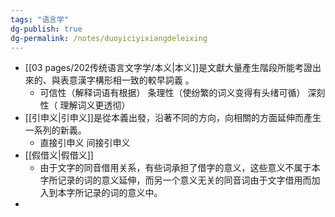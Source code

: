 ```yaml
---
tags: "语言学"
dg-publish: true
dg-permalink: /notes/duoyiciyixiangdeleixing
---
```

- [[03 pages/202传统语言文字学/本义\|本义]]是文獻大量產生階段所能考證出來的、與表意漢字構形相一致的較早詞義 。
	- 可信性（解释词语有根据） 条理性（使纷繁的词义变得有头绪可循） 深刻性（ 理解词义更透彻）
- [[引申义\|引申义]]是從本義出發，沿著不同的方向，向相關的方面延伸而產生一系列的新義。
	- 直接引申义 间接引申义
- [[假借义\|假借义]]
	- 由于文字的同音借用关系，有些词承担了借字的意义，这些意义不属于本字所记录的词的意义延伸，而另一个意义无关的同音词由于文字借用而加入到本字所记录的词的意义中。
-
